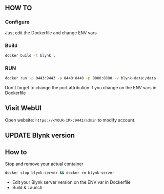 ## HOW TO

### Configure

Just edit the Dockerfile and change ENV vars

### Build

```bash
docker build -t blynk .
```

### RUN

```bash
docker run -p 9443:9443 -p 8440:8440 -p 8080:8080 -v blynk-data:/data -v blynk-config:/config --name blynk-server -d silvesterhsu/blynk-server
```

Don't forget to change the port attribution if you change on the ENV vars in Dockerfile

## Visit WebUI

Open website: `https://<YOUR-IP>:9443/admin` to modify account.

## UPDATE Blynk version

## How to

Stop and remove your actual container

```bash
docker stop blynk-server && docker rm blynk-server
```

- Edit your Blynk server version on the ENV var in Dockerfile
- Build & Launch
